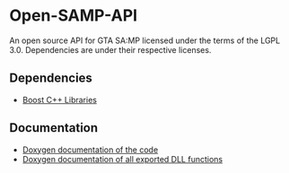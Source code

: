 Open-SAMP-API
=============

An open source API for GTA SA:MP licensed under the terms of the LGPL 3.0. Dependencies are under their respective licenses.

Dependencies
------------
- [Boost C++ Libraries](http://www.boost.org/)

Documentation
------------
- [Doxygen documentation of the code](http://www.samp-api.net/doc/)
- [Doxygen documentation of all exported DLL functions](http://samp-api.net/doc/_s_a_m_p___a_p_i_8h.html#func-members)

